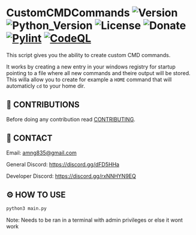 # CustomCMDCommands ![Version](https://img.shields.io/badge/Version-v0.0.1-orange?style=flat-square&url=https://github.com/DEADSEC-SECURITY/pretty-downloader/blob/main/CHANGELOG.md) ![Python_Version](https://img.shields.io/badge/Python-3.7%2B-blue?style=flat-square) ![License](https://img.shields.io/badge/License-MIT-red?style=flat-square) ![Donate](https://img.shields.io/badge/Donate-Crypto-yellow?style=flat-square) [![Pylint](https://github.com/DEADSEC-SECURITY/CustomCMDCommandMaker/actions/workflows/pylint.yml/badge.svg)](https://github.com/DEADSEC-SECURITY/CustomCMDCommandMaker/actions/workflows/pylint.yml) [![CodeQL](https://github.com/DEADSEC-SECURITY/CustomCMDCommandMaker/actions/workflows/codeql-analysis.yml/badge.svg)](https://github.com/DEADSEC-SECURITY/CustomCMDCommandMaker/actions/workflows/codeql-analysis.yml)

This script gives you the ability to create custom CMD commands.

It works by creating a new entry in your windows registry for startup pointing to a file where all new commands and theire output will be stored. This willa allow you to create for example a `HOME` command that will automaticly `cd` to your home dir.

## 📝 CONTRIBUTIONS

Before doing any contribution read <a href="https://github.com/DEADSEC-SECURITY/DEADSEC-SECURITY/blob/main/CONTRIBUTING.md">CONTRIBUTING</a>.

## 📧 CONTACT

Email: amng835@gmail.com

General Discord: https://discord.gg/dFD5HHa

Developer Discord: https://discord.gg/rxNNHYN9EQ

## ⚙ HOW TO USE
```bash
python3 main.py
```
Note: Needs to be ran in a terminal with admin privileges or else it wont work
